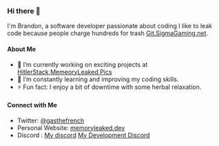 ### Hi there 👋

I'm Brandon, a software developer passionate about coding I like to leak code because people charge hundreds for trash [Git.SigmaGaming.net](https://git.sigmagaming.net).

#### About Me

- 🔭 I’m currently working on exciting projects at [HitlerStack](https://hitler.vip),[MemeoryLeaked Pics](https://pics.memoryleaked.dev/)
- 🌱 I’m constantly learning and improving my coding skills.
- ⚡ Fun fact: I enjoy a bit of downtime with some herbal relaxation.

#### Connect with Me

- Twitter: [@gasthefrench](https://twitter.com/gasthefrench)
- Personal Website: [memoryleaked.dev](https://www.memoryleaked.dev)
- Discord : [My discord](https://discord.gg/ZYaFqZ66EA) [My Development Discord](https://discord.gg/BugzZxfnry)
